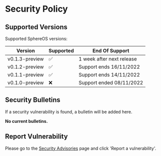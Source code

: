 # Security Policy

## Supported Versions

Supported SphereOS versions:

| Version          | Supported          | End Of Support             |
| ---------------- | ------------------ | -------------------------- |
| v0.1.3-preview   | :white_check_mark: | 1 week after next release  |
| v0.1.2-preview   | :white_check_mark: | Support ends 16/11/2022    |
| v0.1.1-preview   | :white_check_mark: | Support ends 14/11/2022    |
| v0.1.0-preview   | ❌                 | Support ended 08/11/2022   |

## Security Bulletins
If a security vulnerability is found, a bulletin will be added here.

**No current bulletins.**

## Report Vulnerability
Please go to the [Security Advisories](https://github.com/Jspa2/SphereOS/security/advisories) page and click 'Report a vulnerability'.
